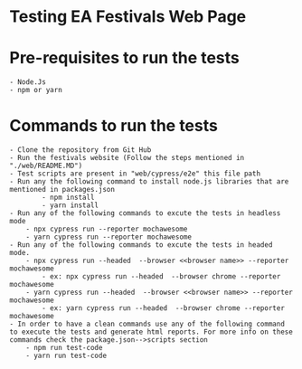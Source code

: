 
# Testing EA Festivals Web Page

# Pre-requisites to run the tests
    - Node.Js
    - npm or yarn

# Commands to run the tests

    - Clone the repository from Git Hub
    - Run the festivals website (Follow the steps mentioned in "./web/README.MD")
    - Test scripts are present in "web/cypress/e2e" this file path
    - Run any the following command to install node.js libraries that are mentioned in packages.json
            - npm install
            - yarn install
    - Run any of the following commands to excute the tests in headless mode
        - npx cypress run --reporter mochawesome
        - yarn cypress run --reporter mochawesome
    - Run any of the following commands to excute the tests in headed mode. 
        - npx cypress run --headed  --browser <<browser name>> --reporter mochawesome
            - ex: npx cypress run --headed  --browser chrome --reporter mochawesome
        - yarn cypress run --headed  --browser <<browser name>> --reporter mochawesome
            - ex: yarn cypress run --headed  --browser chrome --reporter mochawesome
    - In order to have a clean commands use any of the following command to execute the tests and generate html reports. For more info on these commands check the package.json-->scripts section
        - npm run test-code
        - yarn run test-code
